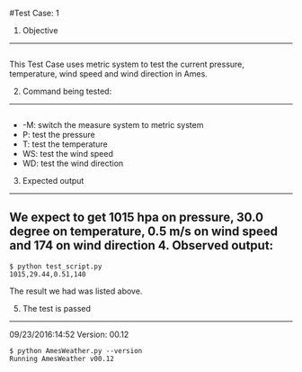 #Test Case: 1

1. Objective
--------------------------
```os.system('python AmesWeather.py -M P T WS WD')
```
This Test Case uses metric system to test the current pressure, temperature, wind speed and wind direction in Ames.

2. Command being tested:
------------------------------
``` -M P T WS WD
```
  * -M: switch the measure system to metric system
  * P: test the pressure
  * T: test the temperature
  * WS: test the wind speed
  * WD: test the wind direction

3. Expected output
--------------------------------
We expect to get 1015 hpa on pressure, 30.0 degree on temperature, 0.5 m/s on wind speed and 174 on wind direction
4. Observed output:
----------------------------
```
$ python test_script.py
1015,29.44,0.51,140
```
The result we had was listed above.

5. The test is passed
------------------------------------
09/23/2016:14:52
Version: 00.12
```
$ python AmesWeather.py --version
Running AmesWeather v00.12
```
